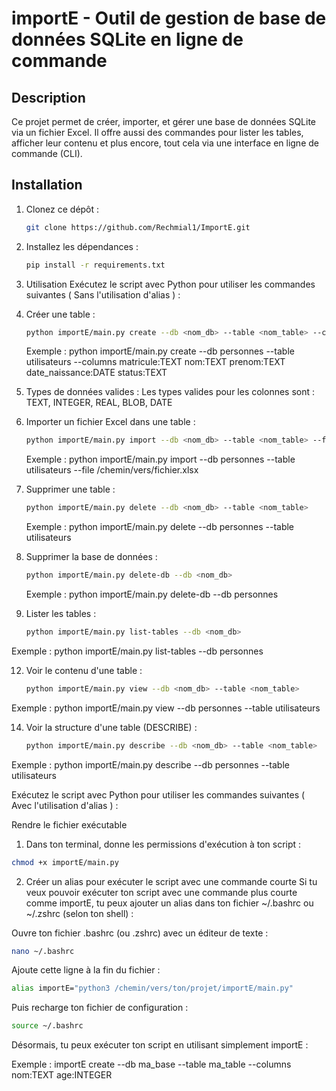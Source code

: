 # importE - Outil de gestion de base de données SQLite en ligne de commande

## Description

Ce projet permet de créer, importer, et gérer une base de données SQLite via un fichier Excel. Il offre aussi des commandes pour lister les tables, afficher leur contenu et plus encore, tout cela via une interface en ligne de commande (CLI).

## Installation

1. Clonez ce dépôt :
   ```bash
   git clone https://github.com/Rechmial1/ImportE.git
2. Installez les dépendances :
   ```bash
   pip install -r requirements.txt
3. Utilisation
   Exécutez le script avec Python pour utiliser les commandes suivantes ( Sans l'utilisation d'alias )  :
   
1. Créer une table :
   ```bash
   python importE/main.py create --db <nom_db> --table <nom_table> --columns <colonne1:type1> <colonne2:type2> ...
   ```
   Exemple : python importE/main.py create --db personnes --table utilisateurs --columns matricule:TEXT nom:TEXT prenom:TEXT date_naissance:DATE status:TEXT

3. Types de données valides :
   Les types valides pour les colonnes sont : TEXT, INTEGER, REAL, BLOB, DATE

4. Importer un fichier Excel dans une table :
   ```bash
   python importE/main.py import --db <nom_db> --table <nom_table> --file <chemin_fichier_excel>
   ```
   Exemple : python importE/main.py import --db personnes --table utilisateurs --file /chemin/vers/fichier.xlsx

6. Supprimer une table :
   ```bash
   python importE/main.py delete --db <nom_db> --table <nom_table>
   ```
   Exemple : python importE/main.py delete --db personnes --table utilisateurs

8. Supprimer la base de données :
   ```bash
   python importE/main.py delete-db --db <nom_db>
   ```
   Exemple : python importE/main.py delete-db --db personnes

10. Lister les tables :
    ```bash
    python importE/main.py list-tables --db <nom_db>
    ```
   Exemple : python importE/main.py list-tables --db personnes

12. Voir le contenu d'une table :
    ```bash
    python importE/main.py view --db <nom_db> --table <nom_table>
    ```
   Exemple : python importE/main.py view --db personnes --table utilisateurs

14. Voir la structure d'une table (DESCRIBE) :
    ```bash
    python importE/main.py describe --db <nom_db> --table <nom_table>
    ```
   Exemple : python importE/main.py describe --db personnes --table utilisateurs


Exécutez le script avec Python pour utiliser les commandes suivantes ( Avec l'utilisation d'alias )  :

Rendre le fichier exécutable
1. Dans ton terminal, donne les permissions d'exécution à ton script :

```bash
chmod +x importE/main.py
```
2. Créer un alias pour exécuter le script avec une commande courte
Si tu veux pouvoir exécuter ton script avec une commande plus courte comme importE, tu peux ajouter un alias dans ton fichier ~/.bashrc ou ~/.zshrc (selon ton shell) :

Ouvre ton fichier .bashrc (ou .zshrc) avec un éditeur de texte :
```bash
nano ~/.bashrc
```
Ajoute cette ligne à la fin du fichier :
```bash
alias importE="python3 /chemin/vers/ton/projet/importE/main.py"
```
Puis recharge ton fichier de configuration :
```bash
source ~/.bashrc
```
Désormais, tu peux exécuter ton script en utilisant simplement importE :

Exemple : importE create --db ma_base --table ma_table --columns nom:TEXT age:INTEGER
